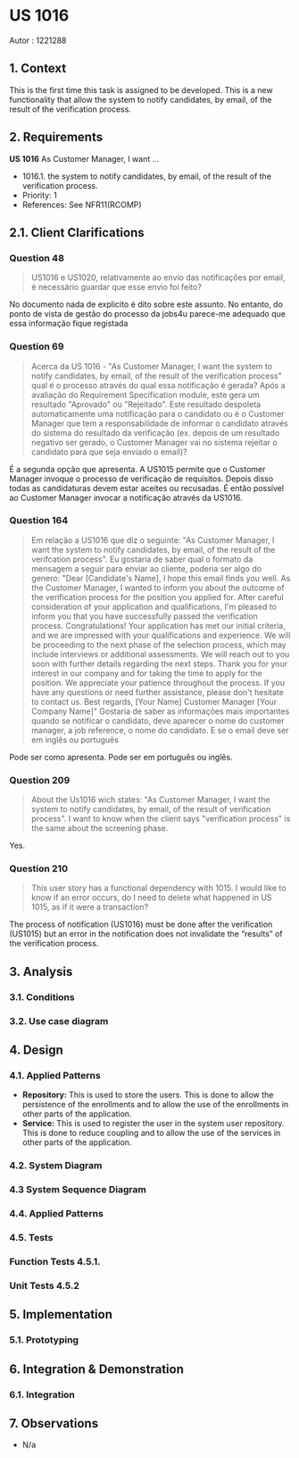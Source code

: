 # US 1016

Autor : 1221288

## 1. Context
This is the first time this task is assigned to be developed. 
This is a new functionality that allow the system  to notify candidates, by email, of the result of the verification process.

## 2. Requirements

**US 1016** As Customer Manager, I want ...

- 1016.1.  the system to notify candidates, by email, of the result of the verification process.
- Priority: 1
- References: See NFR11(RCOMP)

## 2.1. Client Clarifications


### Question 48

> US1016 e US1020, relativamente ao envio das notificações por
email, é necessário guardar que esse envio foi feito?

No documento nada de explicito é dito sobre este assunto. No entanto, do ponto de vista de gestão do processo da jobs4u parece-me adequado que essa informação fique registada

### Question 69

> Acerca da US 1016 - "As Customer Manager, I want the
system to notify candidates, by email, of the result of the verification process"
qual é o processo através do qual essa notificação é gerada? Após a
avaliação do Requirement Specification module, este gera um resultado
"Aprovado" ou "Rejeitado". Este resultado despoleta automaticamente uma
notificação para o candidato ou é o Customer Manager que tem a
responsabilidade de informar o candidato através do sistema do resultado da
verificação (ex. depois de um resultado negativo ser gerado, o Customer
Manager vai no sistema rejeitar o candidato para que seja enviado o email)?

É a segunda opção que apresenta. A US1015 permite que o Customer Manager
invoque o processo de verificação de requisitos. Depois disso todas as candidaturas
devem estar aceites ou recusadas. É então possível ao Customer Manager invocar a
notificação através da US1016.

### Question 164

> Em relação a US1016 que diz o seguinte: "As
Customer Manager, I want the system to notify candidates, by email, of the
result of the verifcation process". Eu gostaria de saber qual o formato da
mensagem a seguir para enviar ao cliente, poderia ser algo do genero: "Dear
[Candidate's Name], I hope this email finds you well. As the Customer
Manager, I wanted to inform you about the outcome of the verification
process for the position you applied for. After careful consideration of your
application and qualifications, I'm pleased to inform you that you have
successfully passed the verification process. Congratulations! Your application
has met our initial criteria, and we are impressed with your qualifications and
experience. We will be proceeding to the next phase of the selection process,
which may include interviews or additional assessments. We will reach out to
you soon with further details regarding the next steps. Thank you for your
interest in our company and for taking the time to apply for the position. We
appreciate your patience throughout the process. If you have any questions or
need further assistance, please don't hesitate to contact us. Best regards, [Your
Name] Customer Manager [Your Company Name]" Gostaria de saber as
informações mais importantes quando se notificar o candidato, deve aparecer
o nome do customer manager, a job reference, o nome do candidato. E se o
email deve ser em inglês ou português

Pode ser como apresenta. Pode ser em português ou inglês.

### Question 209

> About the Us1016 wich states: "As Customer Manager, I want the system to notify candidates, by email, of the result of verification process". I want to know when the client says "verification process" is the same about the screening phase.

Yes.

### Question 210

> This user story has a functional dependency with 1015. I would like to know if an error occurs, do I need to delete what happened in US 1015, as if it were a transaction?

The process of notification (US1016) must be done after the verification (US1015) but an error in the notification does not invalidate the “results” of the verification process.


## 3. Analysis

### 3.1. Conditions

### 3.2. Use case diagram

## 4. Design

### 4.1. Applied Patterns

- **Repository:** This is used to store the users. This is done to allow the persistence of the enrollments and to allow the use of the enrollments in other parts of the application.
- **Service:** This is used to register the user in the system user repository. This is done to reduce coupling and to allow the use of the services in other parts of the application.

### 4.2. System Diagram


### 4.3 System Sequence Diagram

### 4.4. Applied Patterns

### 4.5. Tests

### Function Tests 4.5.1.

### Unit Tests 4.5.2

## 5. Implementation

### 5.1. Prototyping

## 6. Integration & Demonstration

### 6.1. Integration


## 7. Observations

- N/a